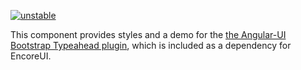 [![unstable](http://badges.github.io/stability-badges/dist/unstable.svg)](http://github.com/badges/stability-badges)

This component provides styles and a demo for the [the Angular-UI Bootstrap Typeahead plugin](https://github.com/angular-ui/bootstrap/tree/master/src/typeahead), which is included as a dependency for EncoreUI.
